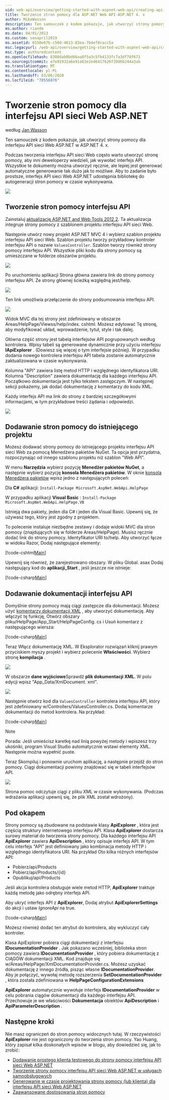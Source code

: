 ```yaml
---
uid: web-api/overview/getting-started-with-aspnet-web-api/creating-api-help-pages
title: Tworzenie stron pomocy dla ASP.NET Web API-ASP.NET 4. x
author: MikeWasson
description: Ten samouczek z kodem pokazuje, jak utworzyć strony pomocy dla interfejsu API sieci Web ASP.NET w ASP.NET 4. x.
ms.author: riande
ms.date: 04/01/2013
ms.custom: seoapril2019
ms.assetid: 0150e67b-c50d-4613-83ea-7b4ef8cacc5a
msc.legacyurl: /web-api/overview/getting-started-with-aspnet-web-api/creating-api-help-pages
msc.type: authoredcontent
ms.openlocfilehash: 8308dab8bd66aa8f5a3c5fb4133fc7a3df78f671
ms.sourcegitcommit: e7e91932a6e91a63e2e46417626f39d6b244a3ab
ms.translationtype: MT
ms.contentlocale: pl-PL
ms.lasthandoff: 03/06/2020
ms.locfileid: "78556876"
---
```

# <a name="creating-help-pages-for-aspnet-web-api"></a>Tworzenie stron pomocy dla interfejsu API sieci Web ASP.NET

według [Jan Wasson](https://github.com/MikeWasson)

Ten samouczek z kodem pokazuje, jak utworzyć strony pomocy dla interfejsu API sieci Web ASP.NET w ASP.NET 4. x.

Podczas tworzenia interfejsu API sieci Web często warto utworzyć stronę pomocy, aby inni deweloperzy wiedzieli, jak wywołać interfejs API. Wszystkie te dokumenty można utworzyć ręcznie, ale lepiej jest generować automatyczne generowanie tak dużo jak to możliwe. Aby to zadanie było prostsze, interfejs API sieci Web ASP.NET udostępnia bibliotekę do autogeneracji stron pomocy w czasie wykonywania.

![](creating-api-help-pages/_static/image1.png)

## <a name="creating-api-help-pages"></a>Tworzenie stron pomocy interfejsu API

Zainstaluj [aktualizację ASP.NET and Web Tools 2012,2](https://go.microsoft.com/fwlink/?LinkId=282650). Ta aktualizacja integruje strony pomocy z szablonem projektu interfejsu API sieci Web.

Następnie utwórz nowy projekt ASP.NET MVC 4 i wybierz szablon projektu interfejsu API sieci Web. Szablon projektu tworzy przykładowy kontroler interfejsu API o nazwie `ValuesController`. Szablon tworzy również strony pomocy interfejsu API. Wszystkie pliki kodu dla strony pomocy są umieszczane w folderze obszarów projektu.

![](creating-api-help-pages/_static/image2.png)

Po uruchomieniu aplikacji Strona główna zawiera link do strony pomocy interfejsu API. Ze strony głównej ścieżką względną jest/help.

![](creating-api-help-pages/_static/image3.png)

Ten link umożliwia przełączenie do strony podsumowania interfejsu API.

![](creating-api-help-pages/_static/image4.png)

Widok MVC dla tej strony jest zdefiniowany w obszarze Areas/HelpPage/Viewss/help/index. cshtml. Możesz edytować Tę stronę, aby modyfikować układ, wprowadzenie, tytuł, style i tak dalej.

Główna część strony jest tabelą interfejsów API pogrupowanych według kontrolera. Wpisy tabeli są generowane dynamicznie przy użyciu interfejsu **IApiExplorer** . (Dowiesz się więcej o tym interfejsie później). W przypadku dodania nowego kontrolera interfejsu API tabela zostanie automatycznie zaktualizowana w czasie wykonywania.

Kolumna "API" zawiera listę metod HTTP i względnego identyfikatora URI. Kolumna "Description" zawiera dokumentację dla każdego interfejsu API. Początkowo dokumentacja jest tylko tekstem zastępczym. W następnej sekcji pokażemy, jak dodać dokumentację z komentarzy do kodu XML.

Każdy interfejs API ma link do strony z bardziej szczegółowymi informacjami, w tym przykładowe treści żądania i odpowiedzi.

![](creating-api-help-pages/_static/image5.png)

## <a name="adding-help-pages-to-an-existing-project"></a>Dodawanie stron pomocy do istniejącego projektu

Możesz dodawać strony pomocy do istniejącego projektu interfejsu API sieci Web za pomocą Menedżera pakietów NuGet. Ta opcja jest przydatna, rozpoczynając od innego szablonu projektu niż szablon "Web API".

W menu **Narzędzia** wybierz pozycję **Menedżer pakietów NuGet**, a następnie wybierz pozycję **konsola Menedżera pakietów**. W oknie [konsola Menedżera pakietów](http://docs.nuget.org/docs/start-here/using-the-package-manager-console) wpisz jedno z następujących poleceń:

Dla **C#** aplikacji: `Install-Package Microsoft.AspNet.WebApi.HelpPage`

W przypadku aplikacji **Visual Basic** : `Install-Package Microsoft.AspNet.WebApi.HelpPage.VB`

Istnieją dwa pakiety, jeden dla C# i jeden dla Visual Basic. Upewnij się, że używasz tego, który jest zgodny z projektem.

To polecenie instaluje niezbędne zestawy i dodaje widoki MVC dla stron pomocy (znajdujących się w folderze Areas/HelpPage). Musisz ręcznie dodać link do strony pomocy. Identyfikator URI to/help. Aby utworzyć łącze w widoku Razor, Dodaj następujące elementy:

[!code-cshtml[Main](creating-api-help-pages/samples/sample1.cshtml)]

Upewnij się również, że zarejestrowano obszary. W pliku Global. asax Dodaj następujący kod do **aplikacji\_Start** , jeśli jeszcze nie istnieje:

[!code-csharp[Main](creating-api-help-pages/samples/sample2.cs?highlight=4)]

## <a name="adding-api-documentation"></a>Dodawanie dokumentacji interfejsu API

Domyślnie strony pomocy mają ciągi zastępcze dla dokumentacji. Możesz użyć [komentarzy dokumentacji XML](https://msdn.microsoft.com/library/b2s063f7.aspx) , aby utworzyć dokumentację. Aby włączyć tę funkcję, Otwórz obszary pliku/HelpPage/App\_Start/HelpPageConfig. cs i Usuń komentarz z następującego wiersza:

[!code-csharp[Main](creating-api-help-pages/samples/sample3.cs)]

Teraz Włącz dokumentację XML. W Eksplorator rozwiązań kliknij prawym przyciskiem myszy projekt i wybierz polecenie **Właściwości**. Wybierz stronę **kompilacja** .

![](creating-api-help-pages/_static/image6.png)

W obszarze **dane wyjściowe**Sprawdź **plik dokumentacji XML**. W polu edycji wpisz "App\_Data/XmlDocument. xml".

![](creating-api-help-pages/_static/image7.png)

Następnie otwórz kod dla `ValuesController` kontrolera interfejsu API, który jest zdefiniowany w/Controllers/ValuesController.cs. Dodaj komentarze dokumentacji do metod kontrolera. Na przykład:

[!code-csharp[Main](creating-api-help-pages/samples/sample4.cs)]

> [!NOTE]
> Porada: Jeśli umieścisz karetkę nad linią powyżej metody i wpiszesz trzy ukośniki, program Visual Studio automatycznie wstawi elementy XML. Następnie można wypełnić puste.

Teraz Skompiluj i ponownie uruchom aplikację, a następnie przejdź do stron pomocy. Ciągi dokumentacji powinny znajdować się w tabeli interfejsów API.

![](creating-api-help-pages/_static/image8.png)

Strona pomoc odczytuje ciągi z pliku XML w czasie wykonywania. (Podczas wdrażania aplikacji upewnij się, że plik XML został wdrożony).

## <a name="under-the-hood"></a>Pod okapem

Strony pomocy są zbudowane na podstawie klasy **ApiExplorer** , która jest częścią struktury internetowego interfejsu API. Klasa **ApiExplorer** dostarcza surowy materiał do tworzenia strony pomocy. Dla każdego interfejsu API **ApiExplorer** zawiera **ApiDescription** , który opisuje interfejs API. W tym celu interfejs "API" jest definiowany jako kombinacja metody HTTP i względnego identyfikatora URI. Na przykład Oto kilka różnych interfejsów API:

- Pobierz/api/Products
- Pobierz/api/Products/{id}
- Opublikuj/api/Products

Jeśli akcja kontrolera obsługuje wiele metod HTTP, **ApiExplorer** traktuje każdą metodę jako odrębny interfejs API.

Aby ukryć interfejs API z **ApiExplorer**, Dodaj atrybut **ApiExplorerSettings** do akcji i ustaw *IgnoreApi* na true.

[!code-csharp[Main](creating-api-help-pages/samples/sample5.cs)]

Możesz również dodać ten atrybut do kontrolera, aby wykluczyć cały kontroler.

Klasa ApiExplorer pobiera ciągi dokumentacji z interfejsu **IDocumentationProvider** . Jak pokazano wcześniej, biblioteka stron pomocy zawiera **IDocumentationProvider** , który pobiera dokumentację z CIĄGÓW dokumentacji XML. Kod znajduje się w/Areas/HelpPage/XmlDocumentationProvider.cs. Możesz uzyskać dokumentację z innego źródła, pisząc własne **IDocumentationProvider**. Aby je połączyć, wywołaj metodę rozszerzenia **SetDocumentationProvider** , która została zdefiniowana w **HelpPageConfigurationExtensions**

**ApiExplorer** automatycznie wywołuje interfejs **IDocumentationProvider** w celu pobrania ciągów dokumentacji dla każdego interfejsu API. Przechowuje je we właściwości **Dokumentacja** obiektów **ApiDescription** i **ApiParameterDescription** .

## <a name="next-steps"></a>Następne kroki

Nie masz ograniczeń do stron pomocy widocznych tutaj. W rzeczywistości **ApiExplorer** nie jest ograniczony do tworzenia stron pomocy. Yao Huang, który zapisał kilka doskonałych wpisów w blogu, aby dowiedzieć się, jak to zrobić:

- [Dodawanie prostego klienta testowego do strony pomocy interfejsu API sieci Web ASP.NET](https://blogs.msdn.com/b/yaohuang1/archive/2012/12/02/adding-a-simple-test-client-to-asp-net-web-api-help-page.aspx)
- [Tworzenie strony pomocy interfejsu API sieci Web ASP.NET w usługach samoobsługowych](https://blogs.msdn.com/b/yaohuang1/archive/2012/12/20/making-asp-net-web-api-help-page-work-on-self-hosted-services.aspx)
- [Generowanie w czasie projektowania strony pomocy (lub klienta) dla interfejsu API sieci Web ASP.NET](https://blogs.msdn.com/b/yaohuang1/archive/2013/01/20/design-time-generation-of-help-page-or-proxy-for-asp-net-web-api.aspx)
- [Zaawansowane dostosowania stron pomocy](https://blogs.msdn.com/b/yaohuang1/archive/2012/12/10/asp-net-web-api-help-page-part-3-advanced-help-page-customizations.aspx)
